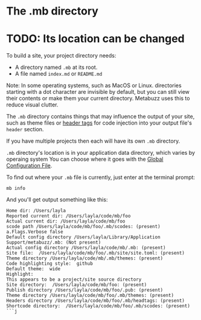 # The .mb directory

# TODO: Its location can be changed

To build a site, your project directory needs:
* A directory named `.mb` at its root.
* A file named `index.md` or `README.md` 


Note: In some operating systems, such as MacOS or Linux.
directories starting with a dot character are  invisible
by default, but you can still view their contents or
make them your current directory. Metabuzz uses
this to reduce visual clutter.

The `.mb` directory contains things that may influence the
output of your site, such as theme files or [header tags](headtags.html)
for code injection into your output file's `header` section.

If you have multiple projects then each will have its own `.mb` directory.

`.mb` directory's location is in your application data directory,
which varies by operaing system You can choose where it goes with the
[Global Configuration File](config-file.html).


To find out where your `.mb` file is currently, just enter at the
terminal prompt:

```
mb info
```

And you'll get output something like this:

```
Home dir: /Users/layla
Reported current dir: /Users/layla/code/mb/foo
Actual current dir: /Users/layla/code/mb/foo
scode path /Users/layla/code/mb/foo/.mb/scodes: (present)
a.Flags.Verbose false
Default config directory /Users/layla/Library/Application Support/metabuzz/.mb: (Not present)
Actual config directory /Users/layla/code/mb/.mb: (present)
Site file:  /Users/layla/code/mb/foo/.mb/site/site.toml: (present)
Theme directory /Users/layla/code/mb/.mb/themes: (present)
Code highlighting style:  github
Default theme:  wide
Highlight: 
This appears to be a project/site source directory
Site directory:  /Users/layla/code/mb/foo: (present)
Publish directory /Users/layla/code/mb/foo/.pub: (present)
Theme directory /Users/layla/code/mb/foo/.mb/themes: (present)
Headers directory /Users/layla/code/mb/foo/.mb/headtags: (present)
Shortcode directory:  /Users/layla/code/mb/foo/.mb/scodes: (present)
```j

